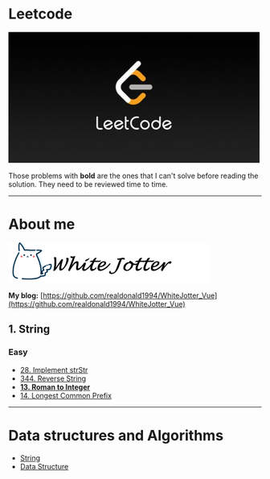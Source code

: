 # Leetcode 

![](https://raw.githubusercontent.com/realdonald1994/blog-resources/master/img/leetcode.jpeg)

Those problems with **bold** are the ones that I can't solve before reading the solution. They need to be
reviewed time to time.

---
# About me
![wjlogo.png](https://raw.githubusercontent.com/realdonald1994/blog-resources/master/img/blog.png)

**My blog:** [https://github.com/realdonald1994/WhiteJotter_Vue](https://github.com/realdonald1994/WhiteJotter_Vue)

## 1. String
### Easy
- [28. Implement strStr](./docs/notes/String/easy/28_Implement%20strStr().md)
- [344. Reverse String](https://github.com/realdonald1994/LeetCode/blob/master/docs/notes/String/easy/344_reverse_string.md)
- **[13. Roman to Integer](./docs/notes/String/easy/13_Roman_ToInteger.md)**
- [14. Longest Common Prefix](./docs/notes/String/easy/14_Longest_Common_Prefix.md)

---

# Data structures and Algorithms
- [String](./thinkings/string.md)
- [Data Structure](./thinkings/Data_Structure.md)


